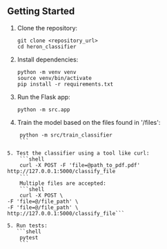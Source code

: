 
## Getting Started
1. Clone the repository:
    ```shell
    git clone <repository_url>
    cd heron_classifier
    ```

2. Install dependencies:
    ```shell
    python -m venv venv
    source venv/bin/activate
    pip install -r requirements.txt
    ```

3. Run the Flask app:
    ```shell
    python -m src.app
    ```

4. Train the model based on the files found in '/files':
```shell 
    python -m src/train_classifier
    ```

5. Test the classifier using a tool like curl:
    ```shell
    curl -X POST -F 'file=@path_to_pdf.pdf' http://127.0.0.1:5000/classify_file
    ```
    Multiple files are accepted: 
    ```shell
    curl -X POST \
-F 'file=@/file_path' \
-F 'file=@/file_path' \
http://127.0.0.1:5000/classify_file```

5. Run tests:
   ```shell
    pytest
    ```

